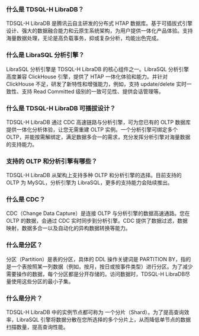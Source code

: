 
### 什么是 TDSQL-H LibraDB？
TDSQL-H LibraDB 是腾讯云自主研发的分布式 HTAP 数据库。基于可插拔式引擎设计、强大的数据融合能力和云原生系统架构，为用户提供一体化产品体验。支持海量数据处理，无论是高负载事务，抑或复杂分析，均能出色完成。

### 什么是 LibraSQL 分析引擎？
LibraSQL 分析引擎是 TDSQL-H LibraDB 的核心组件之一。LibraSQL 分析引擎高度兼容 ClickHouse 引擎，提供了 HTAP 一体化体验和能力。并针对 ClickHouse 不足，研发了新特性和增强能力，例如，支持 update/delete 实时一致性、支持 Read Committed 级别的一致可见性、提供会话管理等。

### 什么是 TDSQL-H LibraDB 可插拔设计？
TDSQL-H LibraDB 通过 CDC 高速链路与分析引擎，可为您已有的 OLTP 数据库提供一体化分析体验，让您无需重建 OLTP 实例。一个分析引擎可绑定多个 OLTP，并能按需解绑定，满足数据多合一的需求，充分发挥分析引擎对海量数据的支持能力。

### 支持的 OLTP 和分析引擎有哪些？
TDSQL-H LibraDB 从架构上支持多种 OLTP 和分析引擎的选择。目前支持的 OLTP 为 MySQL，分析引擎为 LibraSQL，更多的支持能力会陆续推出。

### 什么是 CDC？
CDC（Change Data Capture）是连接 OLTP 与分析引擎的数据高速通路。您在 OLTP 的数据，会通过 CDC 实时同步到分析引擎。CDC 提供了数据过滤，数据映射，数据多合一以及自动化的异构数据转换等能力。

### 什么是分区？

分区（Partition）是表的分区，具体的 DDL 操作关键词是 PARTITION BY，指的是一个表按照某一列数据（例如，按月，按日或按事件类型）进行分区。为了减少需要操作的数据，每个分区都是分开存储的。访问数据时，TDSQL-H LibraDB尽量使用这些分区的最小子集。 

### 什么是分片？

TDSQL-H LibraDB 中的实例节点都可称为 一个分片（Shard）。为了提高查询效率，LibraSQL 引擎将数据分散在您所选择的多个分片上，从而降低单节点的数据扫描数量，提高查询性能。


